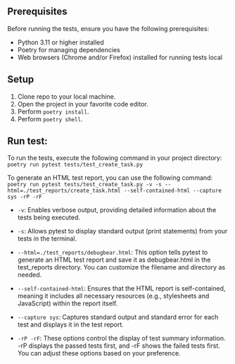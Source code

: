 ## Prerequisites
Before running the tests, ensure you have the following prerequisites:

- Python 3.11 or higher installed
- Poetry for managing dependencies
- Web browsers (Chrome and/or Firefox) installed for running tests local

## Setup 
1. Clone repo to your local machine.
2. Open the project in your favorite code editor.
3. Perform ```poetry install```.
4. Perform ```poetry shell```.


## Run test:

To run the tests, execute the following command in your project directory:
```poetry run pytest tests/test_create_task.py```

To generate an HTML test report, you can use the following command:
```poetry run pytest tests/test_create_task.py -v -s --html=./test_reports/create_task.html --self-contained-html --capture sys -rP -rF```

- ```-v```: Enables verbose output, providing detailed information about the tests being executed.

- ```-s```: Allows pytest to display standard output (print statements) from your tests in the terminal.

- ```--html=./test_reports/debugbear.html```: This option tells pytest to generate an HTML test report and save it as debugbear.html in the test_reports directory. You can customize the filename and directory as needed.

- ```--self-contained-html```: Ensures that the HTML report is self-contained, meaning it includes all necessary resources (e.g., stylesheets and JavaScript) within the report itself.

- ```--capture sys```: Captures standard output and standard error for each test and displays it in the test report.

- ```-rP -rF```: These options control the display of test summary information. -rP displays the passed tests first, and -rF shows the failed tests first. You can adjust these options based on your preference.